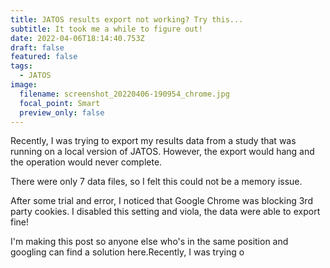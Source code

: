```yaml
---
title: JATOS results export not working? Try this...
subtitle: It took me a while to figure out!
date: 2022-04-06T18:14:40.753Z
draft: false
featured: false
tags:
  - JATOS
image:
  filename: screenshot_20220406-190954_chrome.jpg
  focal_point: Smart
  preview_only: false
---
```

Recently, I  was trying  to export my results data from a study that was running on a local version of JATOS. However, the export would hang and the operation would never complete.

There were only 7 data files, so I felt this could not be a memory issue. 

After some trial and error, I noticed that Google Chrome was blocking 3rd party cookies. I disabled this setting and viola, the data were able to export fine!

I'm making this post so anyone else who's in the same position and googling can find a solution here.Recently, I  was trying  o